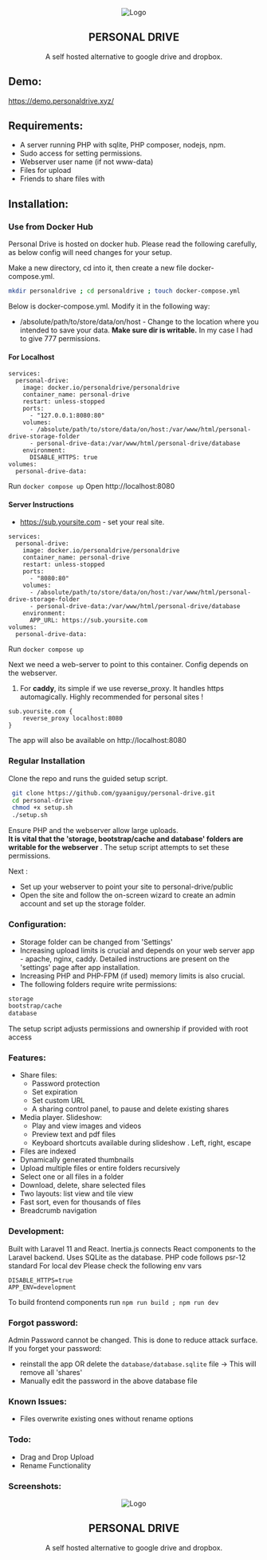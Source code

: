 <p align="center">
  <img src="public/img/logo.png" alt="Logo">
 <h2 align="center">PERSONAL DRIVE</h2>
 <p align="center">A self hosted alternative to google drive and dropbox. 
</p>

## Demo:
https://demo.personaldrive.xyz/

## Requirements:
- A server running PHP with sqlite, PHP composer, nodejs, npm.
- Sudo access for setting permissions.
- Webserver user name (if not www-data)
- Files for upload
- Friends to share files with

## Installation:
### Use from Docker Hub 
Personal Drive is hosted on docker hub.  Please read the following carefully, as below config will need changes for your setup.

Make a new directory, cd into it, then create a new file docker-compose.yml.
```bash
mkdir personaldrive ; cd personaldrive ; touch docker-compose.yml
```

Below is docker-compose.yml. Modify it in the following way:
- /absolute/path/to/store/data/on/host - Change to the location where you intended to save your data. **Make sure dir is writable.** In my case I had to give 777 permissions.

#### For Localhost 

```
services:
  personal-drive:
    image: docker.io/personaldrive/personaldrive
    container_name: personal-drive
    restart: unless-stopped
    ports:
      - "127.0.0.1:8080:80"
    volumes:
      - /absolute/path/to/store/data/on/host:/var/www/html/personal-drive-storage-folder
      - personal-drive-data:/var/www/html/personal-drive/database
    environment:
      DISABLE_HTTPS: true
volumes:
  personal-drive-data:
```
Run `docker compose up` 
Open http://localhost:8080

#### Server Instructions
- https://sub.yoursite.com - set your real site.
```
services:
  personal-drive:
    image: docker.io/personaldrive/personaldrive
    container_name: personal-drive
    restart: unless-stopped
    ports:
      - "8080:80"
    volumes:
      - /absolute/path/to/store/data/on/host:/var/www/html/personal-drive-storage-folder
      - personal-drive-data:/var/www/html/personal-drive/database
    environment:
      APP_URL: https://sub.yoursite.com
volumes:
  personal-drive-data:
```
Run `docker compose up`

Next we need a web-server to point to this container.
Config depends on the webserver. 
1. For **caddy**, its simple if we use reverse_proxy. It handles https automagically. Highly recommended for personal sites !
```
sub.yoursite.com {
    reverse_proxy localhost:8080
} 
```
The app will also be available on http://localhost:8080 

### Regular Installation
Clone the repo and runs the guided setup script.
```bash
 git clone https://github.com/gyaaniguy/personal-drive.git
 cd personal-drive
 chmod +x setup.sh
 ./setup.sh
```

Ensure PHP and the webserver allow large uploads.   
**It is vital that the 'storage, bootstrap/cache and database' folders are writable for the webserver** . The setup script attempts to set these permissions.

 
Next :
- Set up your webserver to point your site to personal-drive/public
- Open the site and follow the on-screen wizard to create an admin account and set up the storage folder.



### Configuration:
- Storage folder can be changed from 'Settings'
- Increasing upload limits is crucial and depends on your web server app - apache, nginx, caddy. Detailed instructions are present on the 'settings' page after app installation.
- Increasing PHP and PHP-FPM (if used) memory limits is also crucial.
- The following folders require write permissions:
```bash
storage
bootstrap/cache
database
```
The setup script adjusts permissions and ownership if provided with root access

### Features:  

- Share files:
  - Password protection
  - Set expiration
  - Set custom URL
  - A sharing control panel, to pause and delete existing shares
- Media player. Slideshow:
  - Play and view images and videos
  - Preview text and pdf files
  - Keyboard shortcuts available during slideshow . Left, right, escape
- Files are indexed
- Dynamically generated thumbnails
- Upload multiple files or entire folders recursively
- Select one or all files in a folder
- Download, delete, share selected files
- Two layouts: list view and tile view
- Fast sort, even for thousands of files
- Breadcrumb navigation

### Development:
Built with Laravel 11 and React. Inertia.js connects React components to the Laravel backend. Uses SQLite as the database.
PHP code follows psr-12 standard
For local dev Please check the following env vars
```
DISABLE_HTTPS=true
APP_ENV=development
```
To build frontend components run `npm run build ; npm run dev`


### Forgot password: 
Admin Password cannot be changed. This is done to reduce attack surface. If you forget your password: 
- reinstall the app OR delete the `database/database.sqlite` file -> This will remove all 'shares'
- Manually edit the password in the above database file

### Known Issues:
- Files overwrite existing ones without rename options

### Todo:
- Drag and Drop Upload
- Rename Functionality

### Screenshots:

<p align="center">
  <img src="public/img/share-screen.png" alt="Logo">
 <h2 align="center">PERSONAL DRIVE</h2>
 <p align="center">A self hosted alternative to google drive and dropbox. 
</p>
